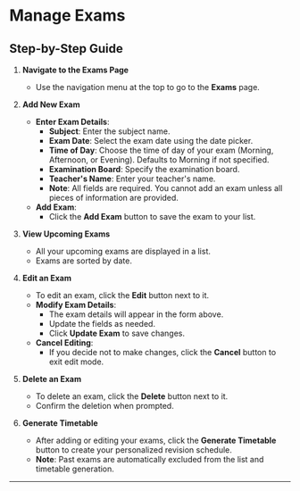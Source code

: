 # Manage Exams

## Step-by-Step Guide

1. **Navigate to the Exams Page**
   - Use the navigation menu at the top to go to the **Exams** page.

2. **Add New Exam**
   - **Enter Exam Details**:
     - **Subject**: Enter the subject name.
     - **Exam Date**: Select the exam date using the date picker.
     - **Time of Day**: Choose the time of day of your exam (Morning, Afternoon, or Evening). Defaults to Morning if not specified.
     - **Examination Board**: Specify the examination board.
     - **Teacher's Name**: Enter your teacher's name.
     - **Note**: All fields are required. You cannot add an exam unless all pieces of information are provided.
   - **Add Exam**:
     - Click the **Add Exam** button to save the exam to your list.

3. **View Upcoming Exams**
   - All your upcoming exams are displayed in a list.
   - Exams are sorted by date.

4. **Edit an Exam**
   - To edit an exam, click the **Edit** button next to it.
   - **Modify Exam Details**:
     - The exam details will appear in the form above.
     - Update the fields as needed.
     - Click **Update Exam** to save changes.
   - **Cancel Editing**:
     - If you decide not to make changes, click the **Cancel** button to exit edit mode.

5. **Delete an Exam**
   - To delete an exam, click the **Delete** button next to it.
   - Confirm the deletion when prompted.

6. **Generate Timetable**
   - After adding or editing your exams, click the **Generate Timetable** button to create your personalized revision schedule.
   - **Note**: Past exams are automatically excluded from the list and timetable generation.

---